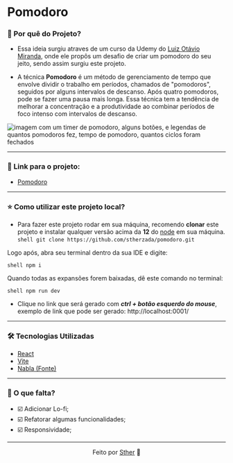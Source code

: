 # Pomodoro

### 📍 Por quê do Projeto?

- Essa ideia surgiu atraves de um curso da Udemy do [Luiz Otávio Miranda](https://www.udemy.com/user/luiz-otavio-miranda/), onde ele propôs um desafio de criar um pomodoro do seu jeito, sendo assim surgiu este projeto.

- A técnica **Pomodoro** é um método de gerenciamento de tempo que envolve dividir o trabalho em períodos, chamados de "pomodoros", seguidos por alguns intervalos de descanso. Após quatro pomodoros, pode se fazer uma pausa mais longa. Essa técnica tem a tendência de melhorar a concentração e a produtividade ao combinar períodos de foco intenso com intervalos de descanso.

![imagem com um timer de pomodoro, alguns botões, e legendas de quantos pomodoros fez, tempo de pomodoro, quantos ciclos foram fechados](https://i.imgur.com/Qf4ato2.png)

---
### 🔗 Link para o projeto: 
- [Pomodoro](https://pomodoro-five-zeta.vercel.app)


---

### ⭐ Como utilizar este projeto local?

-  Para fazer este projeto rodar em sua máquina, recomendo **clonar** este projeto e instalar qualquer versão acima da **12** do [node](https://nodejs.org/en/download) em sua máquina.
``shell
git clone https://github.com/stherzada/pomodoro.git
``

Logo após, abra seu terminal dentro da sua IDE e digite:

``shell
npm i 
``

Quando todas as expansões forem baixadas, dê este comando no terminal:

``shell
npm run dev
``

 - Clique no link que será gerado com **_ctrl + botão esquerdo do mouse_**, exemplo de link que pode ser gerado: http://localhost:0001/


---

### 🛠 Tecnologias Utilizadas

- [React](https://react.dev)
- [Vite](https://vitejs.dev)
- [Nabla (Fonte)](https://nabla.typearture.com)

--- 

### 📄 O que falta?
- ☑️ Adicionar Lo-fi;
- ☑️ Refatorar algumas funcionalidades;
- ☑️ Responsividade;

--- 
<div align="center">Feito por <a href="https://www.linkedin.com/in/sthefany-sther/" target="_blank">Sther</a> 🤍</div>
